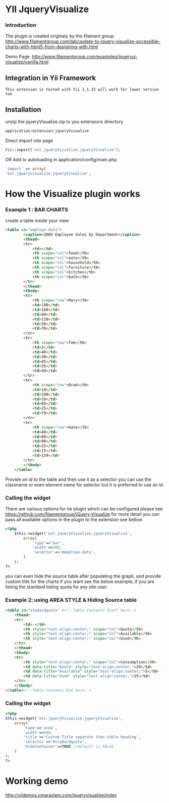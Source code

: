 # YII JqueryVisualize

### Introduction 

The plugin is created originaly by the filament group 
http://www.filamentgroup.com/lab/update-to-jquery-visualize-accessible-charts-with-html5-from-designing-with.html

Demo Page: http://www.filamentgroup.com/examples/jqueryui-visualize/vanilla.html

## Integration in Yii Framework 
    This extension is tested with Yii 1.1.15 will work for lower version too 

## Installation 
unzip the jqueryVisualize.zip to you extensions directory

```php
application/extension/jqueryVisualize
```
Direct import into page 
```php
Yii::import('ext.jqueryVisualize.jqueryVisualize');
```
OR Add to autoloading in application/config/main.php
```php
'import' => array(
'ext.jqueryVisualize.jqueryVisualize',
```

# How the Visualize plugin works

### Example 1 : BAR CHARTS

create a table inside your view 
```html
<table id="employe-data">
        <caption>2009 Employee Sales by Department</caption>
        <thead>
        <tr>
            <td></td>
            <th scope="col">food</th>
            <th scope="col">auto</th>
            <th scope="col">household</th>
            <th scope="col">furniture</th>
            <th scope="col">kitchen</th>
            <th scope="col">bath</th>
        </tr>
        </thead>
        <tbody>
        <tr>
            <th scope="row">Mary</th>
            <td>190</td>
            <td>160</td>
            <td>40</td>
            <td>120</td>
            <td>30</td>
            <td>70</td>
        </tr>
        <tr>
            <th scope="row">Tom</th>
            <td>3</td>
            <td>40</td>
            <td>30</td>
            <td>45</td>
            <td>35</td>
            <td>49</td>
        </tr>
        <tr>
            <th scope="row">Brad</th>
            <td>10</td>
            <td>180</td>
            <td>10</td>
            <td>85</td>
            <td>25</td>
            <td>79</td>
        </tr>
        <tr>
            <th scope="row">Kate</th>
            <td>40</td>
            <td>80</td>
            <td>90</td>
            <td>25</td>
            <td>15</td>
            <td>119</td>
        </tr>
        </tbody>
    </table>
```
Provide an id to the table and then use it as a selector you can use the classname or even element name for selector but it is preferred to use an id.

### Calling the widget

There are various options for he plugin which can be configured please see https://github.com/filamentgroup/jQuery-Visualize for more detail 
you can pass all available options in the plugin to the extension see bellow
```php
<?php
    $this->widget('ext.jqueryVisualize.jqueryVisualize',
        array(
            'type'=>'bar',
            'width'=>500,
            'selector'=>'#employe-data',
        )
    );
?>
```
you can even hide the source table after populating the graph, and provide custom title for the charts if you want see the below example, if you are listing the standard listing quota for any site user.

### Example 2: using AREA STYLE & Hiding Source table 

```html
<table id="stadardquota" ><!--Table Contents Start here-->
    <thead>
    <tr>
        <td>-</td>
        <th style="text-align:center;" scope="col">Quota</th>
        <th style="text-align:center;" scope="col">Available</th>
        <th style="text-align:center;" scope="col">Used</th>
    </tr>
    </thead>
    <tbody>
    <tr>
        <th style="text-align:center;" scope="col">Consumption</th>
        <td data-title="Quota" style="text-align:center;">20</td>
        <td data-title="Available" style="text-align:center;">5</td>
        <td data-title="Used" style="text-align:center;">15</td>
    </tr>
    </tbody>
</table><!--Table Contents End here-->
```
### Calling the widget

```php
<?php
$this->widget('ext.jqueryVisualize.jqueryVisualize',
    array(
        'type'=>'area',
        'width'=>500,
        'title'=>'Custom Title separate than table heading',
        'selector'=>'#stadardquota',
        'hideContainer'=>TRUE //default is FALSE
    )
);
?>
```
# Working demo 

http://yiidemos.omaraslam.com/jqueryvisualize/index
